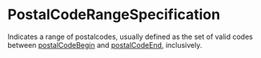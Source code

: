 # PostalCodeRangeSpecification

Indicates a range of postalcodes, usually defined as the set of valid codes between <a class="localLink" href="http://schema.org/postalCodeBegin">postalCodeBegin</a> and <a class="localLink" href="http://schema.org/postalCodeEnd">postalCodeEnd</a>, inclusively.
